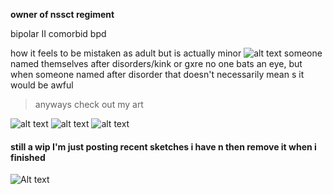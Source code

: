 **owner of nssct regiment**

bipolar II comorbid bpd

how it feels to be mistaken as adult but is actually minor
![alt text](https://files.catbox.moe/rmo9a0.jpg)
someone named themselves after disorders/kink or gxre no one bats an eye, but when someone named after disorder that doesn't necessarily mean s it would be awful

> anyways check out my art

![alt text](https://files.catbox.moe/p3im38.png)
![alt text](https://files.catbox.moe/d80ahu.jpg)
![alt text](https://files.catbox.moe/n75jco.png)
#### still a wip I'm just posting recent sketches i have n then remove it when i finished
![Alt text](https://files.catbox.moe/ztam00.jpg)
